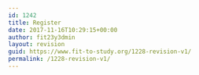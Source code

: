```yaml
---
id: 1242
title: Register
date: 2017-11-16T10:29:15+00:00
author: fit23y3dmin
layout: revision
guid: https://www.fit-to-study.org/1228-revision-v1/
permalink: /1228-revision-v1/
---
```

